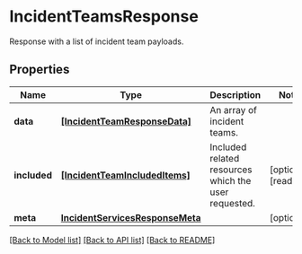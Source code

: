 # IncidentTeamsResponse

Response with a list of incident team payloads.
## Properties
Name | Type | Description | Notes
------------ | ------------- | ------------- | -------------
**data** | [**[IncidentTeamResponseData]**](IncidentTeamResponseData.md) | An array of incident teams. | 
**included** | [**[IncidentTeamIncludedItems]**](IncidentTeamIncludedItems.md) | Included related resources which the user requested. | [optional] [readonly] 
**meta** | [**IncidentServicesResponseMeta**](IncidentServicesResponseMeta.md) |  | [optional] 

[[Back to Model list]](README.md#documentation-for-models) [[Back to API list]](README.md#documentation-for-api-endpoints) [[Back to README]](README.md)


